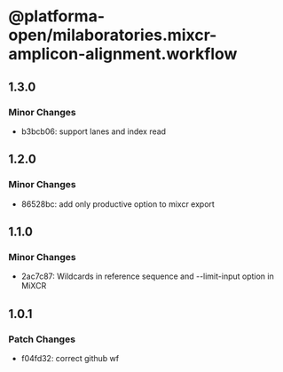 # @platforma-open/milaboratories.mixcr-amplicon-alignment.workflow

## 1.3.0

### Minor Changes

- b3bcb06: support lanes and index read

## 1.2.0

### Minor Changes

- 86528bc: add only productive option to mixcr export

## 1.1.0

### Minor Changes

- 2ac7c87: Wildcards in reference sequence and --limit-input option in MiXCR

## 1.0.1

### Patch Changes

- f04fd32: correct github wf

